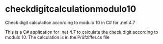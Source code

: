 # checkdigitcalculationmodulo10
Check digit calculation according to modulo 10 in C# for .net 4.7

This is a C# application for .net 4.7 to calculate the check digit according to modulo 10. 
The calculation is in the Prüfziffer.cs file 
